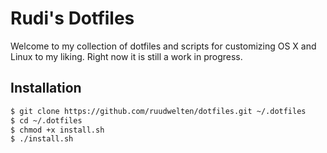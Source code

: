 # Rudi's Dotfiles

Welcome to my collection of dotfiles and scripts for customizing OS X and Linux to my liking. Right now it is still a work in progress.

## Installation

```sh
$ git clone https://github.com/ruudwelten/dotfiles.git ~/.dotfiles
$ cd ~/.dotfiles
$ chmod +x install.sh
$ ./install.sh
```
